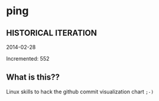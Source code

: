 # ping

## HISTORICAL ITERATION
2014-02-28

Incremented: 552

## What is this?? 
Linux skills to hack the github commit visualization chart `;-)`
